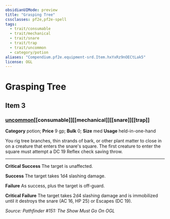```yaml
---
obsidianUIMode: preview
title: "Grasping Tree"
cssclasses: pf2e,pf2e-spell
tags:
  - trait/consumable
  - trait/mechanical
  - trait/snare
  - trait/trap
  - trait/uncommon
  - category/potion
aliases: "Compendium.pf2e.equipment-srd.Item.hxYxRz9nOECtLak5"
license: OGL
---
```

# Grasping Tree
## Item 3
### [uncommon](uncommon.md "Uncommon Rarity Trait")[[consumable]][[mechanical]][[snare]][[trap]]

**Category** potion; 
**Price** 9 gp; 
**Bulk** 0; **Size** med
**Usage** held-in-one-hand

You rig tree branches, thin strands of bark, or other plant matter to close in on a creature that enters the snare's square. The first creature to enter the square must attempt a DC 19 Reflex check saving throw.

* * *

**Critical Success** The target is unaffected.

**Success** The target takes 1d4 slashing damage.

**Failure** As success, plus the target is off-guard.

**Critical Failure** The target takes 2d4 slashing damage and is immobilized until it destroys the snare (AC 16, HP 25) or Escapes (DC 19).

*Source: Pathfinder #151: The Show Must Go On*
*OGL*